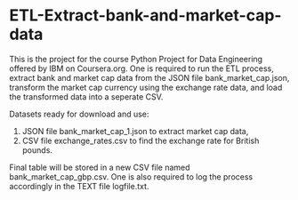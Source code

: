 # ETL-Extract-bank-and-market-cap-data

This is the project for the course Python Project for Data Engineering offered by IBM on Coursera.org. One is required to run the ETL process, extract bank and market cap data from the JSON file bank_market_cap.json, transform the market cap currency using the exchange rate data, and load the transformed data into a seperate CSV. 

Datasets ready for download and use: 
1. JSON file bank_market_cap_1.json to extract market cap data,
2. CSV file exchange_rates.csv to find the exchange rate for British pounds.

Final table will be stored in a new CSV file named bank_market_cap_gbp.csv. One is also required to log the process accordingly in the TEXT file logfile.txt. 
